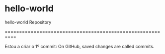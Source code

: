 # hello-world
hello-world Repository

==========================================================

Estou a criar o 1º commit: On GitHub, saved changes are called commits.
